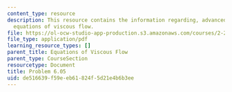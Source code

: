 ```yaml
---
content_type: resource
description: This resource contains the information regarding, advanced fluid mechanics,
  equations of viscous flow.
file: https://ol-ocw-studio-app-production.s3.amazonaws.com/courses/2-25-advanced-fluid-mechanics-fall-2013/de516639f59eeb61824f5d21e4b6b3ee_MIT2_25F13_Shapi_6.05-Prob.pdf
file_type: application/pdf
learning_resource_types: []
parent_title: Equations of Viscous Flow
parent_type: CourseSection
resourcetype: Document
title: Problem 6.05
uid: de516639-f59e-eb61-824f-5d21e4b6b3ee
---
```

